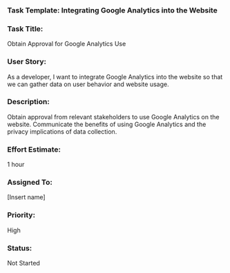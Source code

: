 ### Task Template: Integrating Google Analytics into the Website

### Task Title: 
Obtain Approval for Google Analytics Use

### User Story: 
As a developer, I want to integrate Google Analytics into the website so that we can gather data on user behavior and website usage.

### Description: 
Obtain approval from relevant stakeholders to use Google Analytics on the website. Communicate the benefits of using Google Analytics and the privacy implications of data collection.

### Effort Estimate: 
1 hour

### Assigned To: 
[Insert name]

### Priority: 
High

### Status: 
Not Started